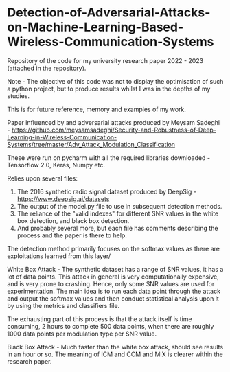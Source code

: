 # Detection-of-Adversarial-Attacks-on-Machine-Learning-Based-Wireless-Communication-Systems
Repository of the code for my university research paper 2022 - 2023 (attached in the repository).

Note - The objective of this code was not to display the optimisation of such a python project, but to produce results whilst I was in the depths of my studies.

This is for future reference, memory and examples of my work.  

Paper influenced by and adversarial attacks produced by Meysam Sadeghi - https://github.com/meysamsadeghi/Security-and-Robustness-of-Deep-Learning-in-Wireless-Communication-Systems/tree/master/Adv_Attack_Modulation_Classification

These were run on pycharm with all the required libraries downloaded - Tensorflow 2.0, Keras, Numpy etc.

Relies upon several files:
1) The 2016 synthetic radio signal dataset produced by DeepSig - https://www.deepsig.ai/datasets
2) The output of the model.py file to use in subsequent detection methods.
3) The reliance of the "valid indexes" for different SNR values in the white box detection, and black box detection.
4) And probably several more, but each file has comments describing the process and the paper is there to help.


The detection method primarily focuses on the softmax values as there are exploitations learned from this layer/

White Box Attack -
The synthetic dataset has a range of SNR values, it has a lot of data points.
This attack in general is very computationally expensive, and is very prone to crashing. Hence, only some SNR values are used for experimentation. The main idea is to run each data point through the attack and output the softmax values and then conduct statistical analysis upon it by using the metrics and classifiers file.

The exhausting part of this process is that the attack itself is time consuming, 2 hours to complete 500 data points, when there are roughly 1000 data points per modulation type per SNR value.


Black Box Attack - 
Much faster than the white box attack, should see results in an hour or so. The meaning of ICM and CCM and MIX is clearer within the research paper. 






